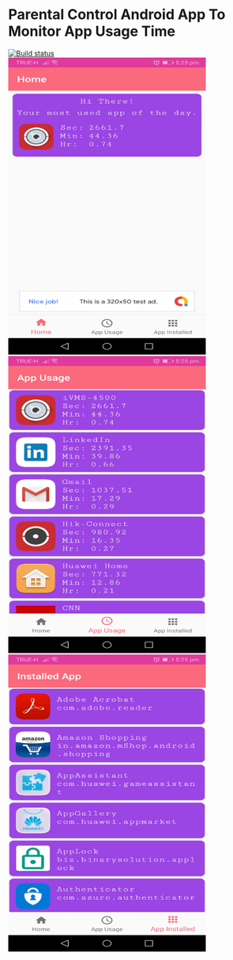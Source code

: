 # Parental Control Android App To Monitor App Usage Time
[![Build status](https://build.appcenter.ms/v0.1/apps/d7d6b51f-6f0d-426c-b797-82216d6fe0b7/branches/dev/badge)](https://appcenter.ms)
<br>
<img src="https://github.com/rddewan/ParentalControl/blob/master/img/01.jpg" width="400" height="600">
<br>
<img src="https://github.com/rddewan/ParentalControl/blob/master/img/02.jpg" width="400" height="600">
<br>
<img src="https://github.com/rddewan/ParentalControl/blob/master/img/03.jpg" width="400" height="600">
